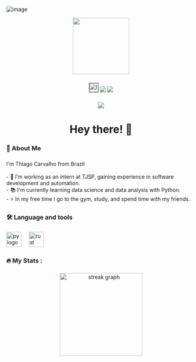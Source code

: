 ![image](https://github.com/user-attachments/assets/25b4f35c-e3b8-4943-b3a5-1ef56e6e9532)
<div align="center">
  <img height="150" src="https://media.giphy.com/media/M9gbBd9nbDrOTu1Mqx/giphy.gif"  />
</div>

###

<div align="center">
  <a href="" target ="_blank"><img src="https://img.shields.io/static/v1?message=LinkedIn&logo=linkedin&label=&color=0077B5&logoColor=white&labelColor=&style=for-the-badge" height="25" alt="linkedin logo"  /><a/>
  <a href="https://instagram.com/thiag.carve" target="_blank"><img src="https://img.shields.io/badge/-Instagram-%23E4405F?style=for-the-badge&logo=instagram&logoColor=white" target="_blank"></a>
  <a href="https://www.linkedin.com/in/thiago-carvalho-b0215a208/" target="_blank"><img src="https://img.shields.io/badge/LinkedIn-0077B5?style=for-the-badge&logo=linkedin&logoColor=white" target="_blank"></a>
</div>

###

<div align="center">
  <img src="https://visitor-badge.laobi.icu/badge?page_id=maurodesouza.maurodesouza&"  />
</div>

###

<h1 align="center">Hey there! 👋</h1>

###

<h3 align="left">🎯  About Me</h3>

###

<p align="left">I'm Thiago Carvalho from Brazil<br><br>- 🔭 I’m working as an intern at TJSP, gaining experience in software development and automation.<br>- 📚 I'm currently learning data science and data analysis with Python.  
<br>- ⚡ In my free time I go to the gym, study, and spend time with my friends.</p>  </p>

###

<h3 align="left">🛠 Language and tools</h3>

###

<div align="left">
  <img src="https://cdn-icons-png.flaticon.com/128/5968/5968350.png" height="40" alt="py logo"  />
  <img width="12" />
  <img src="https://cdn-icons-png.flaticon.com/128/5968/5968282.png" height="40" alt="rust logo"  />

</div>

###

<h3 align="left">🔥   My Stats :</h3>

###

<div align="center">
  <img src="https://streak-stats.demolab.com?user=maurodesouza&locale=en&mode=daily&theme=dark&hide_border=false&border_radius=5&order=3" height="220" alt="streak graph"  />
</div>

###
